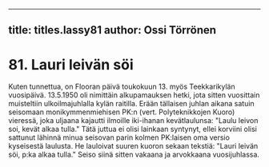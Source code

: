 
---

title: titles.lassy81
author: Ossi Törrönen
---


    
# 81. Lauri leivän söi

Kuten tunnettua, on Flooran päivä toukokuun 13. myös Teekkarikylän vuosipäivä. 13.5.1950 oli 
nimittäin alkupamauksen hetki, jota sitten vuosittain muisteltiin ulkoilmajuhlalla kylän raitilla. Erään 
tällaisen juhlan aikana satuin seisomaan monikymmenmiehisen PK:n (vert. Polyteknikkojen Kuoro) 
vieressä, joka uljaana kajautti ilmoille iki-ihanan kevätlaulunsa: "Laulu leivon soi, kevät alkaa tulla." 
Tätä juttua ei olisi lainkaan syntynyt, ellei korviini olisi sattunut lähinnä minua seisovan parin kolmen 
PK:laisen oma versio kyseisestä laulusta. He lauloivat suuren kuoron sekaan tekstiä: "Lauri leivän söi, 
p:ka alkaa tulla." Seiso siinä sitten vakaana ja arvokkaana vuosijuhlassa.
